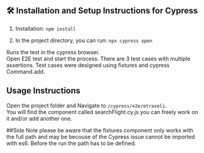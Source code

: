 ## 🛠 Installation and Setup Instructions for Cypress

1. Installation: `npm install`

2. In the project directory, you can run: `npx cypress open`

Runs the test in the cypress browser.\
Open E2E test and start the process.
There are 3 test cases with multiple assertions.
Test cases were designed using fixtures and cypress Command.add.

## Usage Instructions

Open the project folder and Navigate to `/cypress/e2e/etraveli`. <br/>
You will find the component called searchFlight.cy.js you can freely work on it and/or add another one.

##Side Note please be aware that the fixtures component only works with the full path and may be becouse of the Cypress issue cannot be imported with es6. Before the run the path has to be defined.
